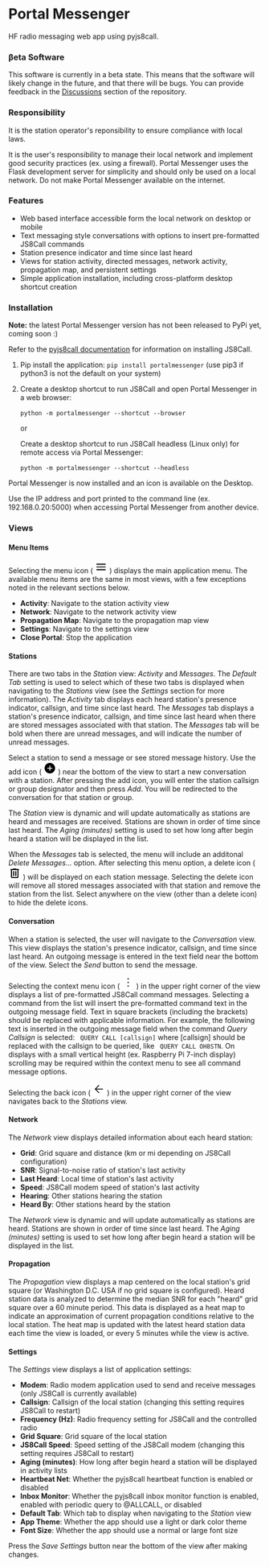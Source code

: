 # Portal Messenger

HF radio messaging web app using pyjs8call.

### &beta;eta Software

This software is currently in a beta state. This means that the software will likely change in the future, and that there will be bugs. You can provide feedback in the [Discussions](https://github.com/simplyequipped/portalmessenger/discussions) section of the repository.

### Responsibility
It is the station operator's reponsibility to ensure compliance with local laws.

It is the user's responsibility to manage their local network and implement good security practices (ex. using a firewall). Portal Messenger uses the Flask development server for simplicity and should only be used on a local network. Do not make Portal Messenger available on the internet.

### Features
- Web based interface accessible form the local network on desktop or mobile
- Text messaging style conversations with options to insert pre-formatted JS8Call commands
- Station presence indicator and time since last heard
- Views for station activity, directed messages, network activity, propagation map, and persistent settings
- Simple application installation, including cross-platform desktop shortcut creation

### Installation
**Note:** the latest Portal Messenger version has not been released to PyPi yet, coming soon :)

Refer to the [pyjs8call documentation](https://simplyequipped.github.io/pyjs8call/) for information on installing JS8Call.

1. Pip install the application: `pip install portalmessenger` (use pip3 if python3 is not the default on your system)
2. Create a desktop shortcut to run JS8Call and open Portal Messenger in a web browser:
   ```
   python -m portalmessenger --shortcut --browser
   ```

   or
   
   Create a desktop shortcut to run JS8Call headless (Linux only) for remote access via Portal Messenger:
   ```
   python -m portalmessenger --shortcut --headless
   ```
Portal Messenger is now installed and an icon is available on the Desktop.

Use the IP address and port printed to the command line (ex. 192.168.0.20:5000) when accessing Portal Messenger from another device.

### Views

#### Menu Items
Selecting the menu icon ( <img src="portalmessenger/static/icons/hamburger.svg" alt="hamburger icon" width="25" height="25"/> ) displays the main application menu. The available menu items are the same in most views, with a few exceptions noted in the relevant sections below.

- **Activity**: Navigate to the station activity view
- **Network**: Navigate to the network activity view
- **Propagation Map**: Navigate to the propagation map view 
- **Settings**: Navigate to the settings view
- **Close Portal**: Stop the application

#### Stations
There are two tabs in the *Station* view: *Activity* and *Messages*. The *Default Tab* setting is used to select which of these two tabs is displayed when navigating to the *Stations* view (see the *Settings* section for more information). The *Activity* tab displays each heard station's presence indicator, callsign, and time since last heard. The *Messages* tab displays a station's presence indicator, callsign, and time since last heard when there are stored messages associated with that station. The *Messages* tab will be bold when there are unread messages, and will indicate the number of unread messages.

Select a station to send a message or see stored message history. Use the add icon ( <img src="portalmessenger/static/icons/add-solid.svg" alt="add icon" width="25" height="25"/> ) near the bottom of the view to start a new conversation with a station. After pressing the add icon, you will enter the station callsign or group designator and then press *Add*. You will be redirected to the conversation for that station or group.

The *Station* view is dynamic and will update automatically as stations are heard and messages are received. Stations are shown in order of time since last heard. The *Aging (minutes)* setting is used to set how long after begin heard a station will be displayed in the list.

When the *Messages* tab is selected, the menu will include an additonal *Delete Messages...* option. After selecting this menu option, a delete icon ( <img src="portalmessenger/static/icons/delete-hollow.svg" alt="trash can icon" width="25" height="25"/> ) will be displayed on each station message. Selecting the delete icon will remove all stored messages associated with that station and remove the station from the list. Select anywhere on the view (other than a delete icon) to hide the delete icons.

#### Conversation
When a station is selected, the user will navigate to the *Conversation* view. This view displays the station's presence indicator, callsign, and time since last heard. An outgoing message is entered in the text field near the bottom of the view. Select the *Send* button to send the message.

Selecting the context menu icon ( <img src="portalmessenger/static/icons/vertical-ellipsis.svg" alt="vertical ellipsis icon" width="25" height="25"/> ) in the upper right corner of the view displays a list of pre-formatted JS8Call command messages. Selecting a command from the list will insert the pre-formatted command text in the outgoing message field. Text in square brackets (including the brackets) should be replaced with applicable information. For example, the following text is inserted in the outgoing message field when the command *Query Callsign* is selected: ` QUERY CALL [callsign]` where [callsign] should be replaced with the callsign to be queried, like ` QUERY CALL OH8STN`. On displays with a small vertical height (ex. Raspberry Pi 7-inch display) scrolling may be required within the context menu to see all command message options.

Selecting the back icon ( <img src="portalmessenger/static/icons/arrow-left.svg" alt="back icon" width="25" height="25"/> ) in the upper right corner of the view navigates back to the *Stations* view.

#### Network
The *Network* view displays detailed information about each heard station:

- **Grid**: Grid square and distance (km or mi depending on JS8Call configuration)
- **SNR**: Signal-to-noise ratio of station's last activity
- **Last Heard**: Local time of station's last activity
- **Speed**: JS8Call modem speed of station's last activity
- **Hearing**: Other stations hearing the station
- **Heard By**: Other stations heard by the station

The *Network* view is dynamic and will update automatically as stations are heard. Stations are shown in order of time since last heard. The *Aging (minutes)* setting is used to set how long after begin heard a station will be displayed in the list.

#### Propagation
The *Propagation* view displays a map centered on the local station's grid square (or Washington D.C. USA if no grid square is configured). Heard station data is analyzed to determine the median SNR for each "heard" grid square over a 60 minute period. This data is displayed as a heat map to indicate an approximation of current propagation conditions relative to the local station. The heat map is updated with the latest heard station data each time the view is loaded, or every 5 minutes while the view is active.

#### Settings
The *Settings* view displays a list of application settings:

- **Modem**: Radio modem application used to send and receive messages (only JS8Call is currently available)
- **Callsign**: Callsign of the local station (changing this setting requires JS8Call to restart)
- **Frequency (Hz)**: Radio frequency setting for JS8Call and the controlled radio
- **Grid Square**: Grid square of the local station
- **JS8Call Speed**: Speed setting of the JS8Call modem (changing this setting requires JS8Call to restart)
- **Aging (minutes)**: How long after begin heard a station will be displayed in activity lists
- **Heartbeat Net**: Whether the pyjs8call heartbeat function is enabled or disabled
- **Inbox Monitor**: Whether the pyjs8call inbox monitor function is enabled, enabled with periodic query to @ALLCALL, or disabled
- **Default Tab**: Which tab to display when navigating to the *Station* view
- **App Theme**: Whether the app should use a light or dark color theme
- **Font Size**: Whether the app should use a normal or large font size

Press the *Save Settings* button near the bottom of the view after making changes.

